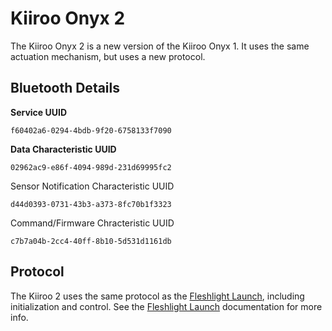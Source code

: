 # Kiiroo Onyx 2

The Kiiroo Onyx 2 is a new version of the Kiiroo Onyx 1. It uses the
same actuation mechanism, but uses a new protocol.

## Bluetooth Details

**Service UUID**
```
f60402a6-0294-4bdb-9f20-6758133f7090
```

**Data Characteristic UUID**
```
02962ac9-e86f-4094-989d-231d69995fc2
```

Sensor Notification Characteristic UUID
```
d44d0393-0731-43b3-a373-8fc70b1f3323
```

Command/Firmware Chracteristic UUID
```
c7b7a04b-2cc4-40ff-8b10-5d531d1161db
```

## Protocol

The Kiiroo 2 uses the same protocol as the [Fleshlight Launch](fleshlight-launch),
including initialization and control. See the [Fleshlight Launch](fleshlight-launch)
documentation for more info.
